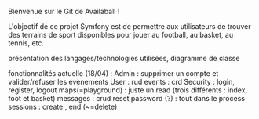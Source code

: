 Bienvenue sur le Git de Availaball !

L'objectif de ce projet Symfony est de permettre aux utilisateurs de trouver des terrains de sport disponibles pour jouer au football, au basket, au tennis, etc.



présentation des langages/technologies utilisées, diagramme de classe

fonctionnalités actuelle (18/04) :
Admin  : supprimer un compte et valider/refuser les évènements
User : rud
events : crd
Security : login, register, logout
maps(=playground) : juste un read (trois différents : index, foot et basket)
messages : crud
reset password (?) : tout dans le process
sessions : create , end (~=delete)


